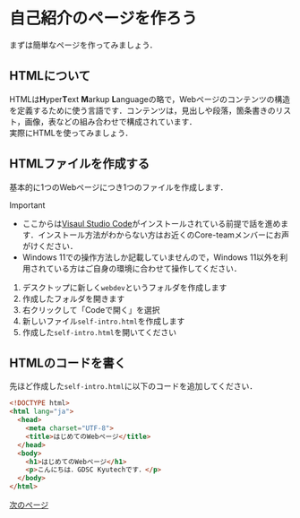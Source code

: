 # 自己紹介のページを作ろう
まずは簡単なページを作ってみましょう．

## HTMLについて
HTMLは**H**yper**T**ext **M**arkup **L**anguageの略で，Webページのコンテンツの構造を定義するために使う言語です．コンテンツは，見出しや段落，箇条書きのリスト，画像，表などの組み合わせで構成されています．  
実際にHTMLを使ってみましょう．

## HTMLファイルを作成する
基本的に1つのWebページにつき1つのファイルを作成します．
> [!IMPORTANT]
> - ここからは[Visaul Studio Code](https://code.visualstudio.com/)がインストールされている前提で話を進めます．インストール方法がわからない方はお近くのCore-teamメンバーにお声がけください．
> - Windows 11での操作方法しか記載していませんので，Windows 11以外を利用されている方はご自身の環境に合わせて操作してください．

1. デスクトップに新しく`webdev`というフォルダを作成します
2. 作成したフォルダを開きます
3. 右クリックして「Codeで開く」を選択
4. 新しいファイル`self-intro.html`を作成します
5. 作成した`self-intro.html`を開いてください

## HTMLのコードを書く
先ほど作成した`self-intro.html`に以下のコードを追加してください．
```html
<!DOCTYPE html>
<html lang="ja">
  <head>
    <meta charset="UTF-8">
    <title>はじめてのWebページ</title>
  </head>
  <body>
    <h1>はじめてのWebページ</h1>
    <p>こんにちは．GDSC Kyutechです．</p>
  </body>
</html>
```

[次のページ](main-css.md)